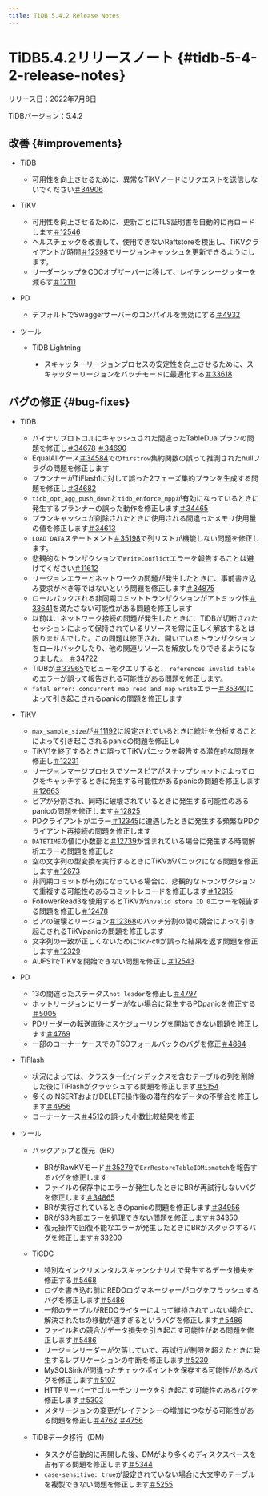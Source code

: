 ```yaml
---
title: TiDB 5.4.2 Release Notes
---
```


# TiDB5.4.2リリースノート {#tidb-5-4-2-release-notes}

リリース日：2022年7月8日

TiDBバージョン：5.4.2

## 改善 {#improvements}

-   TiDB

    -   可用性を向上させるために、異常なTiKVノードにリクエストを送信しないでください[＃34906](https://github.com/pingcap/tidb/issues/34906)

-   TiKV

    -   可用性を向上させるために、更新ごとにTLS証明書を自動的に再ロードします[＃12546](https://github.com/tikv/tikv/issues/12546)
    -   ヘルスチェックを改善して、使用できないRaftstoreを検出し、TiKVクライアントが時間[＃12398](https://github.com/tikv/tikv/issues/12398)でリージョンキャッシュを更新できるようにします。
    -   リーダーシップをCDCオブザーバーに移して、レイテンシージッターを減らす[＃12111](https://github.com/tikv/tikv/issues/12111)

-   PD

    -   デフォルトでSwaggerサーバーのコンパイルを無効にする[＃4932](https://github.com/tikv/pd/issues/4932)

-   ツール

    -   TiDB Lightning

        -   スキャッターリージョンプロセスの安定性を向上させるために、スキャッターリージョンをバッチモードに最適化する[＃33618](https://github.com/pingcap/tidb/issues/33618)

## バグの修正 {#bug-fixes}

-   TiDB

    -   バイナリプロトコルにキャッシュされた間違ったTableDualプランの問題を修正し[＃34678](https://github.com/pingcap/tidb/issues/34678) [＃34690](https://github.com/pingcap/tidb/issues/34690)
    -   EqualAllケース[＃34584](https://github.com/pingcap/tidb/issues/34584)での`firstrow`集約関数の誤って推測されたnullフラグの問題を修正します
    -   プランナーがTiFlash1に対して誤った2フェーズ集約プランを生成する問題を修正し[＃34682](https://github.com/pingcap/tidb/issues/34682)
    -   `tidb_opt_agg_push_down`と`tidb_enforce_mpp`が有効になっているときに発生するプランナーの誤った動作を修正します[＃34465](https://github.com/pingcap/tidb/issues/34465)
    -   プランキャッシュが削除されたときに使用される間違ったメモリ使用量の値を修正します[＃34613](https://github.com/pingcap/tidb/issues/34613)
    -   `LOAD DATA`ステートメント[＃35198](https://github.com/pingcap/tidb/issues/35198)で列リストが機能しない問題を修正します。
    -   悲観的なトランザクションで`WriteConflict`エラーを報告することは避けてください[＃11612](https://github.com/tikv/tikv/issues/11612)
    -   リージョンエラーとネットワークの問題が発生したときに、事前書き込み要求がべき等ではないという問題を修正します[＃34875](https://github.com/pingcap/tidb/issues/34875)
    -   ロールバックされる非同期コミットトランザクションがアトミック性[＃33641](https://github.com/pingcap/tidb/issues/33641)を満たさない可能性がある問題を修正します
    -   以前は、ネットワーク接続の問題が発生したときに、TiDBが切断されたセッションによって保持されているリソースを常に正しく解放するとは限りませんでした。この問題は修正され、開いているトランザクションをロールバックしたり、他の関連リソースを解放したりできるようになりました。 [＃34722](https://github.com/pingcap/tidb/issues/34722)
    -   TiDBが[＃33965](https://github.com/pingcap/tidb/issues/33965)でビューをクエリすると、 `references invalid table`のエラーが誤って報告される可能性がある問題を修正します。
    -   `fatal error: concurrent map read and map write`エラー[＃35340](https://github.com/pingcap/tidb/issues/35340)によって引き起こされるpanicの問題を修正します

-   TiKV

    -   `max_sample_size`が[＃11192](https://github.com/tikv/tikv/issues/11192)に設定されているときに統計を分析することによって引き起こされるpanicの問題を修正し`0`
    -   TiKV1を終了するときに誤ってTiKVパニックを報告する潜在的な問題を修正し[＃12231](https://github.com/tikv/tikv/issues/12231)
    -   リージョンマージプロセスでソースピアがスナップショットによってログをキャッチするときに発生する可能性があるpanicの問題を修正します[＃12663](https://github.com/tikv/tikv/issues/12663)
    -   ピアが分割され、同時に破壊されているときに発生する可能性のあるpanicの問題を修正します[＃12825](https://github.com/tikv/tikv/issues/12825)
    -   PDクライアントがエラー[＃12345](https://github.com/tikv/tikv/issues/12345)に遭遇したときに発生する頻繁なPDクライアント再接続の問題を修正します
    -   `DATETIME`の値に小数部と[＃12739](https://github.com/tikv/tikv/issues/12739)が含まれている場合に発生する時間解析エラーの問題を修正し`Z`
    -   空の文字列の型変換を実行するときにTiKVがパニックになる問題を修正します[＃12673](https://github.com/tikv/tikv/issues/12673)
    -   非同期コミットが有効になっている場合に、悲観的なトランザクションで重複する可能性のあるコミットレコードを修正します[＃12615](https://github.com/tikv/tikv/issues/12615)
    -   FollowerRead3を使用するとTiKVが`invalid store ID 0`エラーを報告する問題を修正し[＃12478](https://github.com/tikv/tikv/issues/12478)
    -   ピアの破壊とリージョン[＃12368](https://github.com/tikv/tikv/issues/12368)のバッチ分割の間の競合によって引き起こされるTiKVpanicの問題を修正します
    -   文字列の一致が正しくないためにtikv-ctlが誤った結果を返す問題を修正します[＃12329](https://github.com/tikv/tikv/issues/12329)
    -   AUFS1でTiKVを開始できない問題を修正し[＃12543](https://github.com/tikv/tikv/issues/12543)

-   PD

    -   13の間違ったステータス`not leader`を修正し[＃4797](https://github.com/tikv/pd/issues/4797)
    -   ホットリージョンにリーダーがない場合に発生するPDpanicを修正する[＃5005](https://github.com/tikv/pd/issues/5005)
    -   PDリーダーの転送直後にスケジューリングを開始できない問題を修正します[＃4769](https://github.com/tikv/pd/issues/4769)
    -   一部のコーナーケースでのTSOフォールバックのバグを修正[＃4884](https://github.com/tikv/pd/issues/4884)

-   TiFlash

    -   状況によっては、クラスター化インデックスを含むテーブルの列を削除した後にTiFlashがクラッシュする問題を修正します[＃5154](https://github.com/pingcap/tiflash/issues/5154)
    -   多くのINSERTおよびDELETE操作後の潜在的なデータの不整合を修正します[＃4956](https://github.com/pingcap/tiflash/issues/4956)
    -   コーナーケース[＃4512](https://github.com/pingcap/tiflash/issues/4512)の誤った小数比較結果を修正

-   ツール

    -   バックアップと復元（BR）

        -   BRがRawKVモード[＃35279](https://github.com/pingcap/tidb/issues/35279)で`ErrRestoreTableIDMismatch`を報告するバグを修正します
        -   ファイルの保存中にエラーが発生したときにBRが再試行しないバグを修正します[＃34865](https://github.com/pingcap/tidb/issues/34865)
        -   BRが実行されているときのpanicの問題を修正します[＃34956](https://github.com/pingcap/tidb/issues/34956)
        -   BRがS3内部エラーを処理できない問題を修正します[＃34350](https://github.com/pingcap/tidb/issues/34350)
        -   復元操作で回復不能なエラーが発生したときにBRがスタックするバグを修正します[＃33200](https://github.com/pingcap/tidb/issues/33200)

    -   TiCDC

        -   特別なインクリメンタルスキャンシナリオで発生するデータ損失を修正する[＃5468](https://github.com/pingcap/tiflow/issues/5468)
        -   ログを書き込む前にREDOログマネージャーがログをフラッシュするバグを修正します[＃5486](https://github.com/pingcap/tiflow/issues/5486)
        -   一部のテーブルがREDOライターによって維持されていない場合に、解決されたtsの移動が速すぎるというバグを修正します[＃5486](https://github.com/pingcap/tiflow/issues/5486)
        -   ファイル名の競合がデータ損失を引き起こす可能性がある問題を修正します[＃5486](https://github.com/pingcap/tiflow/issues/5486)
        -   リージョンリーダーが欠落していて、再試行が制限を超えたときに発生するレプリケーションの中断を修正します[＃5230](https://github.com/pingcap/tiflow/issues/5230)
        -   MySQLSinkが間違ったチェックポイントを保存する可能性があるバグを修正します[＃5107](https://github.com/pingcap/tiflow/issues/5107)
        -   HTTPサーバーでゴルーチンリークを引き起こす可能性のあるバグを修正します[＃5303](https://github.com/pingcap/tiflow/issues/5303)
        -   メタリージョンの変更がレイテンシーの増加につながる可能性がある問題を修正し[＃4762](https://github.com/pingcap/tiflow/issues/4762) [＃4756](https://github.com/pingcap/tiflow/issues/4756)

    -   TiDBデータ移行（DM）

        -   タスクが自動的に再開した後、DMがより多くのディスクスペースを占有する問題を修正します[＃5344](https://github.com/pingcap/tiflow/issues/5344)
        -   `case-sensitive: true`が設定されていない場合に大文字のテーブルを複製できない問題を修正します[＃5255](https://github.com/pingcap/tiflow/issues/5255)
